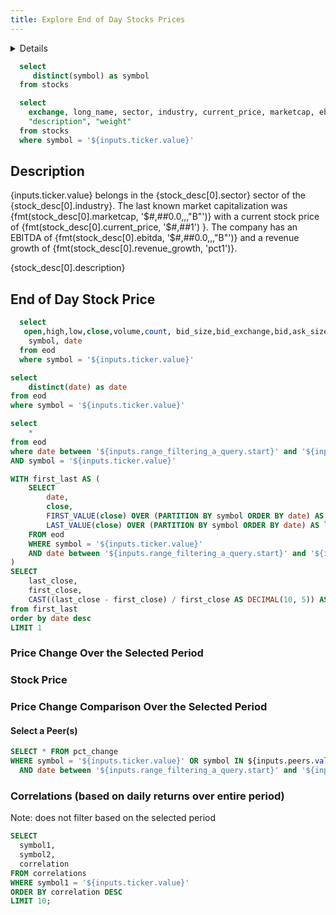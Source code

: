 ```yaml
---
title: Explore End of Day Stocks Prices
---
```


<Details title='Disclaimer'>
  Work in progress and calculations have not yet been vetted.
</Details>

```sql symbols 
  select
     distinct(symbol) as symbol
  from stocks
```

<Dropdown data={symbols} name=ticker value=symbol title="select a ticker" defaultValue="AAPL">
</Dropdown>

```sql stock_desc
  select
    exchange, long_name, sector, industry, current_price, marketcap, ebitda, revenue_growth,
    "description", "weight"
  from stocks
  where symbol = '${inputs.ticker.value}'
```

## Description
<!-- <p style="font-size: 14px;"> -->
{inputs.ticker.value} belongs in the {stock_desc[0].sector} sector of the {stock_desc[0].industry}. The last known market capitalization was {fmt(stock_desc[0].marketcap, '$#,##0.0,,,"B"')} with a current stock price of {fmt(stock_desc[0].current_price, '$#,##1') }. The company has an EBITDA of {fmt(stock_desc[0].ebitda, '$#,##0.0,,,"B"')} and a revenue growth of {fmt(stock_desc[0].revenue_growth, 'pct1')}.

<Accordion>
  <AccordionItem title="Company Description">
    <p style="font-size: 14px;"> {stock_desc[0].description}</p>
  </AccordionItem>
</Accordion>


## End of Day Stock Price
```sql eod 
  select 
   open,high,low,close,volume,count, bid_size,bid_exchange,bid,ask_size,ask_exchange,ask,
    symbol, date 
  from eod
  where symbol = '${inputs.ticker.value}'
```

```sql dates
select 
    distinct(date) as date
from eod
where symbol = '${inputs.ticker.value}'
```
<DateRange
    name=range_filtering_a_query
    data={dates}
    dates=date
/>

```sql filtered_query
select 
    *
from eod
where date between '${inputs.range_filtering_a_query.start}' and '${inputs.range_filtering_a_query.end}'
AND symbol = '${inputs.ticker.value}'
```

```sql priceDelta
WITH first_last AS (
    SELECT 
        date,
        close,
        FIRST_VALUE(close) OVER (PARTITION BY symbol ORDER BY date) AS first_close,
        LAST_VALUE(close) OVER (PARTITION BY symbol ORDER BY date) AS last_close
    FROM eod
    WHERE symbol = '${inputs.ticker.value}'
    AND date between '${inputs.range_filtering_a_query.start}' and '${inputs.range_filtering_a_query.end}'
)
SELECT 
    last_close,
    first_close,
    CAST((last_close - first_close) / first_close AS DECIMAL(10, 5)) AS pct_change
from first_last
order by date desc
LIMIT 1
```
### Price Change Over the Selected Period
<Delta data={priceDelta} column=pct_change fmt=pct1 />

### Stock Price
<LineChart
    data={filtered_query}
    x=date
    y=close
/>

<DataTable data={filtered_query}> 
  <Column id=open fmt='$#,##0.00' /> 
	<Column id=high fmt='$#,##0.00'/> 
	<Column id=low fmt='$#,##0.00'/> 
	<Column id=close fmt='$#,##0.00'/> 
	<Column id=volume/> 
	<Column id=bid_size/> 
	<Column id=bid fmt='$#,##0.00'/> 
	<Column id=ask_size/> 
	<Column id=ask fmt='$#,##0.00'/> 
	<Column id=date/> 
</DataTable>


### Price Change Comparison Over the Selected Period
#### Select a Peer(s)
<Dropdown
    data={symbols} 
    name=peers
    value=symbol
    title="Select peers"
    multiple=true
    disableSelectAll=true
/>

```sql priceDeltaPeers
SELECT * FROM pct_change
WHERE symbol = '${inputs.ticker.value}' OR symbol IN ${inputs.peers.value}
  AND date between '${inputs.range_filtering_a_query.start}' and '${inputs.range_filtering_a_query.end}'
```
<LineChart 
    data={priceDeltaPeers}
    x=date
    y=pct_change 
    yFmt='#,##0.0%'
    yAxisTitle="Percent Change over Period"
    series=symbol
/>

### Correlations (based on daily returns over entire period)
Note: does not filter based on the selected period
```sql correlation
SELECT 
  symbol1,
  symbol2,
  correlation
FROM correlations
WHERE symbol1 = '${inputs.ticker.value}'
ORDER BY correlation DESC
LIMIT 10;
```
<Heatmap 
    data={correlation}
    x=symbol1
    y=symbol2
    value=correlation
    valueFmt='#0.0000'
/>